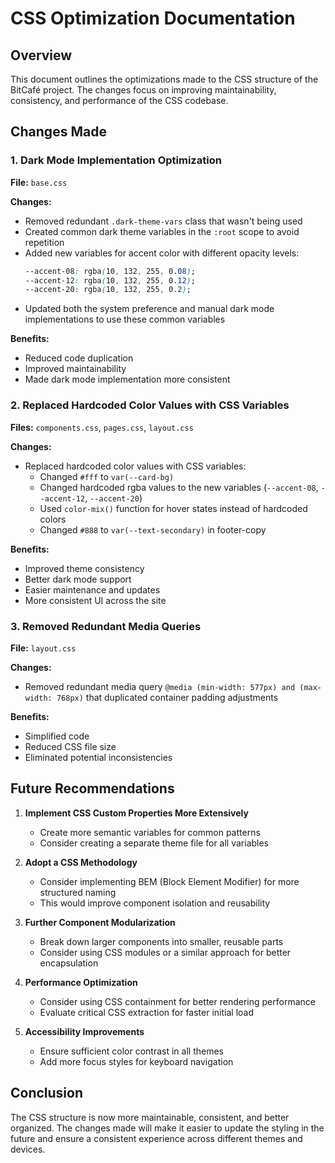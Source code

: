 # CSS Optimization Documentation

## Overview
This document outlines the optimizations made to the CSS structure of the BitCafé project. The changes focus on improving maintainability, consistency, and performance of the CSS codebase.

## Changes Made

### 1. Dark Mode Implementation Optimization
**File:** `base.css`

**Changes:**
- Removed redundant `.dark-theme-vars` class that wasn't being used
- Created common dark theme variables in the `:root` scope to avoid repetition
- Added new variables for accent color with different opacity levels:
  ```css
  --accent-08: rgba(10, 132, 255, 0.08);
  --accent-12: rgba(10, 132, 255, 0.12);
  --accent-20: rgba(10, 132, 255, 0.2);
  ```
- Updated both the system preference and manual dark mode implementations to use these common variables

**Benefits:**
- Reduced code duplication
- Improved maintainability
- Made dark mode implementation more consistent

### 2. Replaced Hardcoded Color Values with CSS Variables
**Files:** `components.css`, `pages.css`, `layout.css`

**Changes:**
- Replaced hardcoded color values with CSS variables:
  - Changed `#fff` to `var(--card-bg)`
  - Changed hardcoded rgba values to the new variables (`--accent-08`, `--accent-12`, `--accent-20`)
  - Used `color-mix()` function for hover states instead of hardcoded colors
  - Changed `#888` to `var(--text-secondary)` in footer-copy

**Benefits:**
- Improved theme consistency
- Better dark mode support
- Easier maintenance and updates
- More consistent UI across the site

### 3. Removed Redundant Media Queries
**File:** `layout.css`

**Changes:**
- Removed redundant media query `@media (min-width: 577px) and (max-width: 768px)` that duplicated container padding adjustments

**Benefits:**
- Simplified code
- Reduced CSS file size
- Eliminated potential inconsistencies

## Future Recommendations

1. **Implement CSS Custom Properties More Extensively**
   - Create more semantic variables for common patterns
   - Consider creating a separate theme file for all variables

2. **Adopt a CSS Methodology**
   - Consider implementing BEM (Block Element Modifier) for more structured naming
   - This would improve component isolation and reusability

3. **Further Component Modularization**
   - Break down larger components into smaller, reusable parts
   - Consider using CSS modules or a similar approach for better encapsulation

4. **Performance Optimization**
   - Consider using CSS containment for better rendering performance
   - Evaluate critical CSS extraction for faster initial load

5. **Accessibility Improvements**
   - Ensure sufficient color contrast in all themes
   - Add more focus styles for keyboard navigation

## Conclusion
The CSS structure is now more maintainable, consistent, and better organized. The changes made will make it easier to update the styling in the future and ensure a consistent experience across different themes and devices.